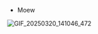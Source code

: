 - Moew

![GIF_20250320_141046_472](https://github.com/user-attachments/assets/4f7ec46a-43aa-4f90-a857-df3d9a731001)
